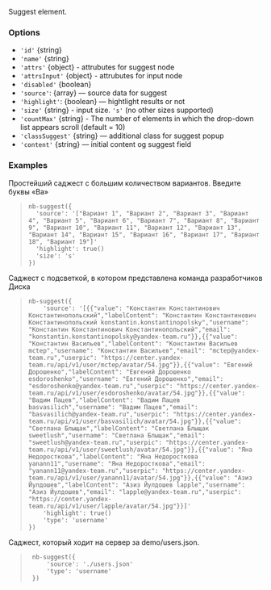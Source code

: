 Suggest element.


### Options
 * `'id'` {string}
 * `'name'` {string}
 * `'attrs'` {object} - attrubutes for suggest node
 * `'attrsInput'` {object} - attrubutes for input node
 * `'disabled'` {boolean}
 * `'source'`: {array} — source data for suggest
 * `'highlight'`: {boolean} — hightlight results or not
 * `'size'` {string}  - input size. `'s'` (no other sizes supported)
 * `'countMax'` {string}  - The number of elements in which the drop-down list appears scroll (default = 10)
 * `'classSuggest'` {string} — additional class for suggest popup
 * `'content'` {string} — initial content og suggest field


### Examples
Простейший саджест с большим количеством вариантов. Введите буквы «Ва»

> <div example="suggest"/>                                                         
>
> ```yate                                                                         
> nb-suggest({
>   'source': '["Вариант 1", "Вариант 2", "Вариант 3", "Вариант 4", "Вариант 5", "Вариант 6", "Вариант 7", "Вариант 8", "Вариант 9", "Вариант 10", "Вариант 11", "Вариант 12", "Вариант 13", "Вариант 14", "Вариант 15", "Вариант 16", "Вариант 17", "Вариант 18", "Вариант 19"]'
>   'highlight': true()
>   'size': 's'
> })                                                                           
> ```                                                                             

Саджест с подсветкой, в котором представлена команда разработчиков Диска

> <div example="suggestUser"/>                                                         
>
> ```yate
>nb-suggest({
>     'source': '[{{"value": "Константин Константинович Константинопольский","labelContent": "Константин Константинович Константинопольский konstantin.konstantinopolsky","username": "Константин Константинович Константинопольский","email": "konstantin.konstantinopolsky@yandex-team.ru"}},{{"value": "Константин Васильев","labelContent": "Константин Васильев mctep","username": "Константин Васильев","email": "mctep@yandex-team.ru","userpic": "https://center.yandex-team.ru/api/v1/user/mctep/avatar/54.jpg"}},{{"value": "Евгений Дорошенко","labelContent": "Евгений Дорошенко esdoroshenko","username": "Евгений Дорошенко","email": "esdoroshenko@yandex-team.ru","userpic": "https://center.yandex-team.ru/api/v1/user/esdoroshenko/avatar/54.jpg"}},{{"value": "Вадим Пацев","labelContent": "Вадим Пацев basvasilich","username": "Вадим Пацев","email": "basvasilich@yandex-team.ru","userpic": "https://center.yandex-team.ru/api/v1/user/basvasilich/avatar/54.jpg"}},{{"value": "Светлана Блыщак","labelContent": "Светлана Блыщак sweetlush","username": "Светлана Блыщак","email": "sweetlush@yandex-team.ru","userpic": "https://center.yandex-team.ru/api/v1/user/sweetlush/avatar/54.jpg"}},{{"value": "Яна Недоросткова","labelContent": "Яна Недоросткова yanann11","username": "Яна Недоросткова","email": "yanann11@yandex-team.ru","userpic": "https://center.yandex-team.ru/api/v1/user/yanann11/avatar/54.jpg"}},{{"value": "Азиз Йулдошев","labelContent": "Азиз Йулдошев lapple","username": "Азиз Йулдошев","email": "lapple@yandex-team.ru","userpic": "https://center.yandex-team.ru/api/v1/user/lapple/avatar/54.jpg"}}]'
>     'highlight': true()
>     'type': 'username'
> })
> ```

Саджест, который ходит на сервер за demo/users.json.

> <div example="suggestUser2"/> 
>
> ```yate
>  nb-suggest({
>      'source': './users.json'
>      'type': 'username'
>  })
> ``` 
